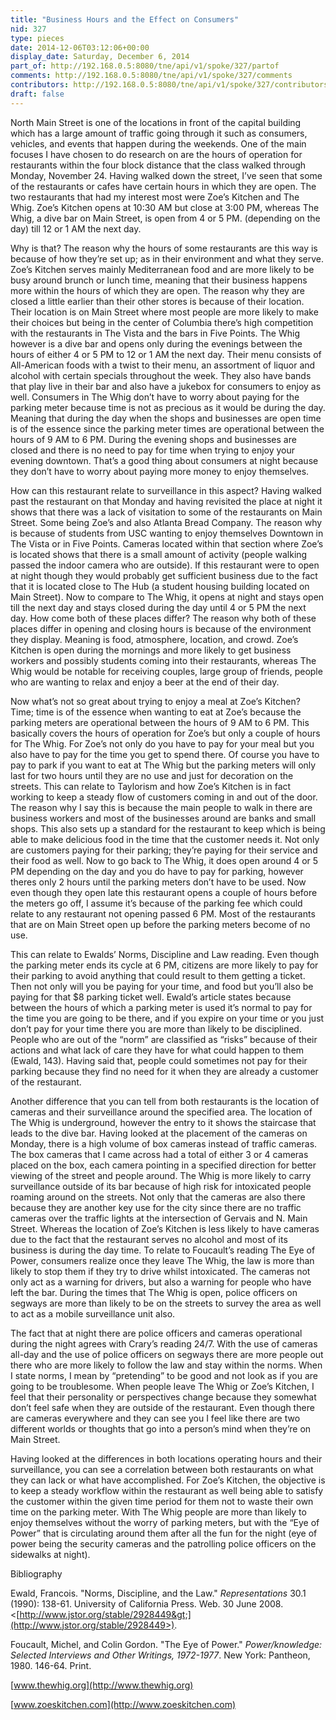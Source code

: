```yaml
---
title: "Business Hours and the Effect on Consumers"
nid: 327
type: pieces
date: 2014-12-06T03:12:06+00:00
display_date: Saturday, December 6, 2014
part_of: http://192.168.0.5:8080/tne/api/v1/spoke/327/partof
comments: http://192.168.0.5:8080/tne/api/v1/spoke/327/comments
contributors: http://192.168.0.5:8080/tne/api/v1/spoke/327/contributors
draft: false
---
```


North Main Street is one of the locations in front of the capital building which has a large amount of traffic going through it such as consumers, vehicles, and events that happen during the weekends. One of the main focuses I have chosen to do research on are the hours of operation for restaurants within the four block distance that the class walked through Monday, November 24. Having walked down the street, I’ve seen that some of the restaurants or cafes have certain hours in which they are open. The two restaurants that had my interest most were Zoe’s Kitchen and The Whig. Zoe’s Kitchen opens at 10:30 AM but close at 3:00 PM, whereas The Whig, a dive bar on Main Street, is open from 4 or 5 PM. (depending on the day) till 12 or 1 AM the next day.

 Why is that? The reason why the hours of some restaurants are this way is because of how they’re set up; as in their environment and what they serve. Zoe’s Kitchen serves mainly Mediterranean food and are more likely to be busy around brunch or lunch time, meaning that their business happens more within the hours of which they are open. The reason why they are closed a little earlier than their other stores is because of their location. Their location is on Main Street where most people are more likely to make their choices but being in the center of Columbia there’s high competition with the restaurants in The Vista and the bars in Five Points. The Whig however is a dive bar and opens only during the evenings between the hours of either 4 or 5 PM to 12 or 1 AM the next day. Their menu consists of All-American foods with a twist to their menu, an assortment of liquor and alcohol with certain specials throughout the week. They also have bands that play live in their bar and also have a jukebox for consumers to enjoy as well. Consumers in The Whig don’t have to worry about paying for the parking meter because time is not as precious as it would be during the day. Meaning that during the day when the shops and businesses are open time is of the essence since the parking meter times are operational between the hours of 9 AM to 6 PM. During the evening shops and businesses are closed and there is no need to pay for time when trying to enjoy your evening downtown. That’s a good thing about consumers at night because they don’t have to worry about paying more money to enjoy themselves.

 How can this restaurant relate to surveillance in this aspect? Having walked past the restaurant on that Monday and having revisited the place at night it shows that there was a lack of visitation to some of the restaurants on Main Street. Some being Zoe’s and also Atlanta Bread Company. The reason why is because of students from USC wanting to enjoy themselves Downtown in The Vista or in Five Points. Cameras located within that section where Zoe’s is located shows that there is a small amount of activity (people walking passed the indoor camera who are outside). If this restaurant were to open at night though they would probably get sufficient business due to the fact that it is located close to The Hub (a student housing building located on Main Street). Now to compare to The Whig, it opens at night and stays open till the next day and stays closed during the day until 4 or 5 PM the next day. How come both of these places differ? The reason why both of these places differ in opening and closing hours is because of the environment they display. Meaning is food, atmosphere, location, and crowd. Zoe’s Kitchen is open during the mornings and more likely to get business workers and possibly students coming into their restaurants, whereas The Whig would be notable for receiving couples, large group of friends, people who are wanting to relax and enjoy a beer at the end of their day.

 Now what’s not so great about trying to enjoy a meal at Zoe’s Kitchen? Time; time is of the essence when wanting to eat at Zoe’s because the parking meters are operational between the hours of 9 AM to 6 PM. This basically covers the hours of operation for Zoe’s but only a couple of hours for The Whig. For Zoe’s not only do you have to pay for your meal but you also have to pay for the time you get to spend there. Of course you have to pay to park if you want to eat at The Whig but the parking meters will only last for two hours until they are no use and just for decoration on the streets. This can relate to Taylorism and how Zoe’s Kitchen is in fact working to keep a steady flow of customers coming in and out of the door. The reason why I say this is because the main people to walk in there are business workers and most of the businesses around are banks and small shops. This also sets up a standard for the restaurant to keep which is being able to make delicious food in the time that the customer needs it. Not only are customers paying for their parking; they’re paying for their service and their food as well. Now to go back to The Whig, it does open around 4 or 5 PM depending on the day and you do have to pay for parking, however theres only 2 hours until the parking meters don’t have to be used. Now even though they open late this restaurant opens a couple of hours before the meters go off, I assume it’s because of the parking fee which could relate to any restaurant not opening passed 6 PM. Most of the restaurants that are on Main Street open up before the parking meters become of no use.

 This can relate to Ewalds’ Norms, Discipline and Law reading. Even though the parking meter ends its cycle at 6 PM, citizens are more likely to pay for their parking to avoid anything that could result to them getting a ticket. Then not only will you be paying for your time, and food but you’ll also be paying for that $8 parking ticket well. Ewald’s article states because between the hours of which a parking meter is used it’s normal to pay for the time you are going to be there, and if you expire on your time or you just don’t pay for your time there you are more than likely to be disciplined. People who are out of the “norm” are classified as “risks” because of their actions and what lack of care they have for what could happen to them (Ewald, 143). Having said that, people could sometimes not pay for their parking because they find no need for it when they are already a customer of the restaurant.

Another difference that you can tell from both restaurants is the location of cameras and their surveillance around the specified area. The location of The Whig is underground, however the entry to it shows the staircase that leads to the dive bar. Having looked at the placement of the cameras on Monday, there is a high volume of box cameras instead of traffic cameras. The box cameras that I came across had a total of either 3 or 4 cameras placed on the box, each camera pointing in a specified direction for better viewing of the street and people around. The Whig is more likely to carry surveillance outside of its bar because of high risk for intoxicated people roaming around on the streets. Not only that the cameras are also there because they are another key use for the city since there are no traffic cameras over the traffic lights at the intersection of Gervais and N. Main Street. Whereas the location of Zoe’s Kitchen is less likely to have cameras due to the fact that the restaurant serves no alcohol and most of its business is during the day time. To relate to Foucault’s reading The Eye of Power, consumers realize once they leave The Whig, the law is more than likely to stop them if they try to drive whilst intoxicated. The cameras not only act as a warning for drivers, but also a warning for people who have left the bar. During the times that The Whig is open, police officers on segways are more than likely to be on the streets to survey the area as well to act as a mobile surveillance unit also.

The fact that at night there are police officers and cameras operational during the night agrees with Crary’s reading 24/7. With the use of cameras all-day and the use of police officers on segways there are more people out there who are more likely to follow the law and stay within the norms. When I state norms, I mean by “pretending” to be good and not look as if you are going to be troublesome. When people leave The Whig or Zoe’s Kitchen, I feel that their personality or perspectives change because they somewhat don’t feel safe when they are outside of the restaurant. Even though there are cameras everywhere and they can see you I feel like there are two different worlds or thoughts that go into a person’s mind when they’re on Main Street.

Having looked at the differences in both locations operating hours and their surveillance, you can see a correlation between both restaurants on what they can lack or what have accomplished. For Zoe’s Kitchen, the objective is to keep a steady workflow within the restaurant as well being able to satisfy the customer within the given time period for them not to waste their own time on the parking meter. With The Whig people are more than likely to enjoy themselves without the worry of parking meters, but with the “Eye of Power” that is circulating around them after all the fun for the night (eye of power being the security cameras and the patrolling police officers on the sidewalks at night).

Bibliography

Ewald, Francois. "Norms, Discipline, and the Law." *Representations* 30.1 (1990): 138-61. University of California Press. Web. 30 June 2008. &lt;[http://www.jstor.org/stable/2928449&gt;](http://www.jstor.org/stable/2928449>).

Foucault, Michel, and Colin Gordon. "The Eye of Power." *Power/knowledge: Selected Interviews and Other Writings, 1972-1977*. New York: Pantheon, 1980. 146-64. Print.

[www.thewhig.org](http://www.thewhig.org)

[www.zoeskitchen.com](http://www.zoeskitchen.com)
